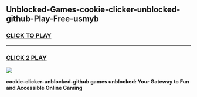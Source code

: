 
## Unblocked-Games-cookie-clicker-unblocked-github-Play-Free-usmyb
<h3>
<a href="https://premium76.site?title=cookie-clicker-unblocked-github&ref=20M">CLICK TO PLAY</a></h3>
<hr>

<h3>
<a href="https://premium76.site?title=cookie-clicker-unblocked-github&ref=20M">CLICK 2 PLAY</a>
  
</h3>

<a href="https://premium76.site?title=cookie-clicker-unblocked-github&ref=19M"><img src="https://clearcache.store/games.png"></a>


**cookie-clicker-unblocked-github games unblocked: Your Gateway to Fun and Accessible Online Gaming**
